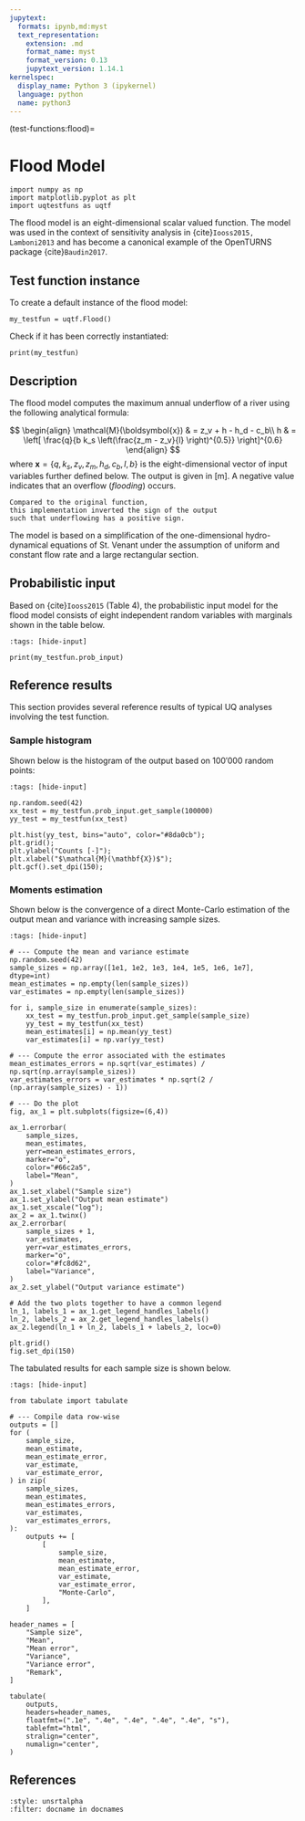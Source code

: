 ```yaml
---
jupytext:
  formats: ipynb,md:myst
  text_representation:
    extension: .md
    format_name: myst
    format_version: 0.13
    jupytext_version: 1.14.1
kernelspec:
  display_name: Python 3 (ipykernel)
  language: python
  name: python3
---
```


(test-functions:flood)=
# Flood Model

```{code-cell} ipython3
import numpy as np
import matplotlib.pyplot as plt
import uqtestfuns as uqtf
```

The flood model is an eight-dimensional scalar valued function.
The model was used in the context of sensitivity analysis in {cite}`Iooss2015, Lamboni2013`
and has become a canonical example of the OpenTURNS package {cite}`Baudin2017`.

## Test function instance

To create a default instance of the flood model:

```{code-cell} ipython3
my_testfun = uqtf.Flood()
```

Check if it has been correctly instantiated:

```{code-cell} ipython3
print(my_testfun)
```

## Description

The flood model computes the maximum annual underflow of a river
using the following analytical formula:

$$
\begin{align}
	\mathcal{M}(\boldsymbol{x}) & = z_v + h - h_d - c_b\\
	h & = \left[ \frac{q}{b k_s \left(\frac{z_m - z_v}{l} \right)^{0.5}} \right]^{0.6}
\end{align}
$$
where $\boldsymbol{x} = \{ q, k_s, z_v, z_m, h_d, c_b, l, b \}$
is the eight-dimensional vector of input variables further defined below.
The output is given in $[\mathrm{m}]$.
A negative value indicates that an overflow (_flooding_) occurs.

```{note}
Compared to the original function,
this implementation inverted the sign of the output
such that underflowing has a positive sign.
```
The model is based on a simplification of the one-dimensional hydro-dynamical
equations of St. Venant under the assumption of uniform and constant flow rate 
and a large rectangular section. 

## Probabilistic input

Based on {cite}`Iooss2015` (Table 4), the probabilistic input model
for the flood model consists of eight independent random variables
with marginals shown in the table below.

```{code-cell} ipython3
:tags: [hide-input]

print(my_testfun.prob_input)
```

## Reference results

This section provides several reference results of typical UQ analyses involving
the test function.

### Sample histogram

Shown below is the histogram of the output based on $100'000$ random points:

```{code-cell} ipython3
:tags: [hide-input]

np.random.seed(42)
xx_test = my_testfun.prob_input.get_sample(100000)
yy_test = my_testfun(xx_test)

plt.hist(yy_test, bins="auto", color="#8da0cb");
plt.grid();
plt.ylabel("Counts [-]");
plt.xlabel("$\mathcal{M}(\mathbf{X})$");
plt.gcf().set_dpi(150);
```

### Moments estimation

Shown below is the convergence of a direct Monte-Carlo estimation of
the output mean and variance with increasing sample sizes.

```{code-cell} ipython3
:tags: [hide-input]

# --- Compute the mean and variance estimate
np.random.seed(42)
sample_sizes = np.array([1e1, 1e2, 1e3, 1e4, 1e5, 1e6, 1e7], dtype=int)
mean_estimates = np.empty(len(sample_sizes))
var_estimates = np.empty(len(sample_sizes))

for i, sample_size in enumerate(sample_sizes):
    xx_test = my_testfun.prob_input.get_sample(sample_size)
    yy_test = my_testfun(xx_test)
    mean_estimates[i] = np.mean(yy_test)
    var_estimates[i] = np.var(yy_test)

# --- Compute the error associated with the estimates
mean_estimates_errors = np.sqrt(var_estimates) / np.sqrt(np.array(sample_sizes))
var_estimates_errors = var_estimates * np.sqrt(2 / (np.array(sample_sizes) - 1))

# --- Do the plot
fig, ax_1 = plt.subplots(figsize=(6,4))

ax_1.errorbar(
    sample_sizes,
    mean_estimates,
    yerr=mean_estimates_errors,
    marker="o",
    color="#66c2a5",
    label="Mean",
)
ax_1.set_xlabel("Sample size")
ax_1.set_ylabel("Output mean estimate")
ax_1.set_xscale("log");
ax_2 = ax_1.twinx()
ax_2.errorbar(
    sample_sizes + 1,
    var_estimates,
    yerr=var_estimates_errors,
    marker="o",
    color="#fc8d62",
    label="Variance",
)
ax_2.set_ylabel("Output variance estimate")

# Add the two plots together to have a common legend
ln_1, labels_1 = ax_1.get_legend_handles_labels()
ln_2, labels_2 = ax_2.get_legend_handles_labels()
ax_2.legend(ln_1 + ln_2, labels_1 + labels_2, loc=0)

plt.grid()
fig.set_dpi(150)
```

The tabulated results for each sample size is shown below.

```{code-cell} ipython3
:tags: [hide-input]

from tabulate import tabulate

# --- Compile data row-wise
outputs = []
for (
    sample_size,
    mean_estimate,
    mean_estimate_error,
    var_estimate,
    var_estimate_error,
) in zip(
    sample_sizes,
    mean_estimates,
    mean_estimates_errors,
    var_estimates,
    var_estimates_errors,
):
    outputs += [
        [
            sample_size,
            mean_estimate,
            mean_estimate_error,
            var_estimate,
            var_estimate_error,
            "Monte-Carlo",
        ],
    ]

header_names = [
    "Sample size",
    "Mean",
    "Mean error",
    "Variance",
    "Variance error",
    "Remark",
]

tabulate(
    outputs,
    headers=header_names,
    floatfmt=(".1e", ".4e", ".4e", ".4e", ".4e", "s"),
    tablefmt="html",
    stralign="center",
    numalign="center",
)
```

## References

```{bibliography}
:style: unsrtalpha
:filter: docname in docnames
```